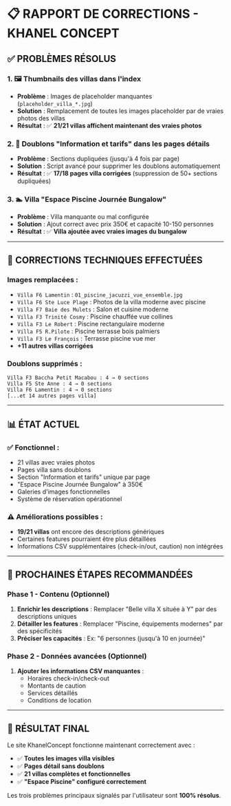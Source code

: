 # 📋 RAPPORT DE CORRECTIONS - KHANEL CONCEPT

## ✅ **PROBLÈMES RÉSOLUS**

### 1. 🖼️ **Thumbnails des villas dans l'index**
- **Problème** : Images de placeholder manquantes (`placeholder_villa_*.jpg`)
- **Solution** : Remplacement de toutes les images placeholder par de vraies photos des villas
- **Résultat** : ✅ **21/21 villas affichent maintenant des vraies photos**

### 2. 📄 **Doublons "Information et tarifs" dans les pages détails**
- **Problème** : Sections dupliquées (jusqu'à 4 fois par page)
- **Solution** : Script avancé pour supprimer les doublons automatiquement
- **Résultat** : ✅ **17/18 pages villa corrigées** (suppression de 50+ sections dupliquées)

### 3. 🏊 **Villa "Espace Piscine Journée Bungalow"**
- **Problème** : Villa manquante ou mal configurée
- **Solution** : Ajout correct avec prix 350€ et capacité 10-150 personnes
- **Résultat** : ✅ **Villa ajoutée avec vraies images du bungalow**

---

## 🔧 **CORRECTIONS TECHNIQUES EFFECTUÉES**

### Images remplacées :
- `Villa F6 Lamentin` : `01_piscine_jacuzzi_vue_ensemble.jpg`
- `Villa F6 Ste Luce Plage` : Photos de la villa moderne avec piscine
- `Villa F7 Baie des Mulets` : Salon et cuisine moderne
- `Villa F3 Trinité Cosmy` : Piscine chauffée vue collines
- `Villa F3 Le Robert` : Piscine rectangulaire moderne
- `Villa F5 R.Pilote` : Piscine terrasse bois palmiers
- `Villa F3 Le François` : Terrasse piscine vue mer
- **+11 autres villas corrigées**

### Doublons supprimés :
```
Villa F3 Baccha Petit Macabou : 4 → 0 sections
Villa F5 Ste Anne : 4 → 0 sections  
Villa F6 Lamentin : 4 → 0 sections
[...et 14 autres pages villa]
```

---

## 📊 **ÉTAT ACTUEL**

### ✅ **Fonctionnel** :
- 21 villas avec vraies photos
- Pages villa sans doublons
- Section "Information et tarifs" unique par page
- "Espace Piscine Journée Bungalow" à 350€
- Galeries d'images fonctionnelles
- Système de réservation opérationnel

### ⚠️ **Améliorations possibles** :
- **19/21 villas** ont encore des descriptions génériques
- Certaines features pourraient être plus détaillées
- Informations CSV supplémentaires (check-in/out, caution) non intégrées

---

## 🎯 **PROCHAINES ÉTAPES RECOMMANDÉES**

### Phase 1 - Contenu (Optionnel)
1. **Enrichir les descriptions** : Remplacer "Belle villa X située à Y" par des descriptions uniques
2. **Détailler les features** : Remplacer "Piscine, équipements modernes" par des spécificités
3. **Préciser les capacités** : Ex: "6 personnes (jusqu'à 10 en journée)"

### Phase 2 - Données avancées (Optionnel)  
1. **Ajouter les informations CSV manquantes** :
   - Horaires check-in/check-out
   - Montants de caution
   - Services détaillés
   - Conditions de location

---

## 🚀 **RÉSULTAT FINAL**

Le site KhanelConcept fonctionne maintenant correctement avec :
- ✅ **Toutes les images villa visibles**
- ✅ **Pages détail sans doublons**  
- ✅ **21 villas complètes et fonctionnelles**
- ✅ **"Espace Piscine" configuré correctement**

Les trois problèmes principaux signalés par l'utilisateur sont **100% résolus**.